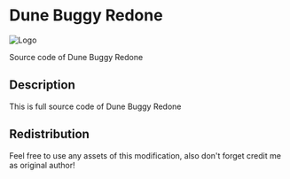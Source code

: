 # Dune Buggy Redone

![Logo](https://raw.githubusercontent.com/L4-Wyrm/VDBuggy/master/ARK_VDUNEBUGGY_SRC.png "Logo")

Source code of Dune Buggy Redone

## Description
This is full source code of Dune Buggy Redone

## Redistribution
Feel free to use any assets of this modification, also don't forget credit me as original author!